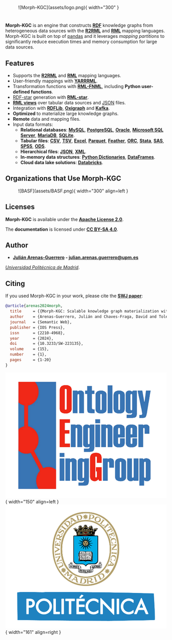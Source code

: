 <figure markdown>
  ![Morph-KGC](assets/logo.png){ width="300" }
</figure>

#

**Morph-KGC** is an engine that constructs **[RDF](https://www.w3.org/TR/rdf11-concepts/)** knowledge graphs from heterogeneous data sources with the **[R2RML](https://www.w3.org/TR/r2rml/)** and **[RML](https://w3id.org/rml/core/spec)** mapping languages. Morph-KGC is built on top of [pandas](https://pandas.pydata.org/) and it leverages *mapping partitions* to significantly reduce execution times and memory consumption for large data sources.

## Features

- Supports the **[R2RML](https://www.w3.org/TR/r2rml/)** and **[RML](https://w3id.org/rml/core/spec)** mapping languages.
- User-friendly mappings with **[YARRRML](https://rml.io/yarrrml/spec/)**.
- Transformation functions with **[RML-FNML](https://w3id.org/rml/fnml/spec)**, including **Python user-defined functions**.
- [RDF-star](https://w3c.github.io/rdf-star/cg-spec/2021-12-17.html) generation with **[RML-star](https://w3id.org/rml/star/spec)**.
- **[RML views](https://oa.upm.es/73463/1/_2023___ESWC__RML_Tabular_Views.pdf)** over tabular data sources and [JSON](https://www.json.org) files.
- Integration with **[RDFLib](https://rdflib.readthedocs.io)**, **[Oxigraph](https://pyoxigraph.readthedocs.io/en/latest/)** and **[Kafka](https://kafka-python.readthedocs.io)**.
- **Optimized** to materialize large knowledge graphs.
- **Remote** data and mapping files.
- Input data formats:
    - **Relational databases**: **[MySQL](https://www.mysql.com/)**, **[PostgreSQL](https://www.postgresql.org/)**, **[Oracle](https://www.oracle.com/database/)**, **[Microsoft SQL Server](https://www.microsoft.com/sql-server)**, **[MariaDB](https://mariadb.org/)**, **[SQLite](https://www.sqlite.org)**.
    - **Tabular files**: **[CSV](https://en.wikipedia.org/wiki/Comma-separated_values)**, **[TSV](https://en.wikipedia.org/wiki/Tab-separated_values)**, **[Excel](https://www.microsoft.com/en-us/microsoft-365/excel)**, **[Parquet](https://parquet.apache.org/documentation/latest/)**, **[Feather](https://arrow.apache.org/docs/python/feather.html)**, **[ORC](https://orc.apache.org/)**, **[Stata](https://www.stata.com/)**, **[SAS](https://www.sas.com)**, **[SPSS](https://www.ibm.com/analytics/spss-statistics-software)**, **[ODS](https://en.wikipedia.org/wiki/OpenDocument)**.
    - **Hierarchical files**: **[JSON](https://www.json.org)**, **[XML](https://www.w3.org/TR/xml/)**.
    - **In-memory data structures**: **[Python Dictionaries](https://docs.python.org/3/tutorial/datastructures.html#dictionaries)**, **[DataFrames](https://pandas.pydata.org/docs/reference/api/pandas.DataFrame.html)**.
	- **Cloud data lake solutions**: **[Databricks](https://www.databricks.com/)**.

## Organizations that Use Morph-KGC

<figure markdown>
  ![BASF](assets/BASF.png){ width="300" align=left }
</figure>

## Licenses

**Morph-KGC** is available under the **[Apache License 2.0](https://github.com/morph-kgc/morph-kgc/blob/main/LICENSE)**.

The **documentation** is licensed under **[CC BY-SA 4.0](https://creativecommons.org/licenses/by-sa/4.0/)**.

## Author

- **[Julián Arenas-Guerrero](https://github.com/arenas-guerrero-julian/) - [julian.arenas.guerrero@upm.es](mailto:julian.arenas.guerrero@upm.es)**

*[Universidad Politécnica de Madrid](https://www.upm.es/internacional)*.

## Citing

If you used Morph-KGC in your work, please cite the **[SWJ paper](https://www.doi.org/10.3233/SW-223135)**:

```bib
@article{arenas2024morph,
  title     = {{Morph-KGC: Scalable knowledge graph materialization with mapping partitions}},
  author    = {Arenas-Guerrero, Julián and Chaves-Fraga, David and Toledo, Jhon and Pérez, María S. and Corcho, Oscar},
  journal   = {Semantic Web},
  publisher = {IOS Press},
  issn      = {2210-4968},
  year      = {2024},
  doi       = {10.3233/SW-223135},
  volume    = {15},
  number    = {1},
  pages     = {1-20}
}
```

![OEG](assets/logo-oeg.png){ width="150" align=left } ![UPM](assets/logo-upm.png){ width="161" align=right }
